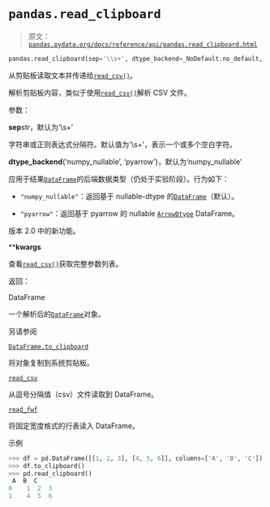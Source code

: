 # `pandas.read_clipboard`

> 原文：[`pandas.pydata.org/docs/reference/api/pandas.read_clipboard.html`](https://pandas.pydata.org/docs/reference/api/pandas.read_clipboard.html)

```py
pandas.read_clipboard(sep='\\s+', dtype_backend=_NoDefault.no_default, **kwargs)
```

从剪贴板读取文本并传递给[`read_csv()`](https://pandas.pydata.org/docs/reference/api/pandas.read_clipboard.html#pandas.read_clipboard "pandas.read_clipboard")。

解析剪贴板内容，类似于使用[`read_csv()`](https://pandas.pydata.org/docs/reference/api/pandas.read_csv.html#pandas.read_csv "pandas.read_csv")解析 CSV 文件。

参数：

**sep**str，默认为‘\s+’

字符串或正则表达式分隔符。默认值为'\\s+'，表示一个或多个空白字符。

**dtype_backend**{‘numpy_nullable’, ‘pyarrow’}，默认为‘numpy_nullable’

应用于结果[`DataFrame`](https://pandas.pydata.org/docs/reference/api/pandas.DataFrame.html#pandas.DataFrame "pandas.DataFrame")的后端数据类型（仍处于实验阶段）。行为如下：

+   `"numpy_nullable"`：返回基于 nullable-dtype 的[`DataFrame`](https://pandas.pydata.org/docs/reference/api/pandas.DataFrame.html#pandas.DataFrame "pandas.DataFrame")（默认）。

+   `"pyarrow"`：返回基于 pyarrow 的 nullable [`ArrowDtype`](https://pandas.pydata.org/docs/reference/api/pandas.ArrowDtype.html#pandas.ArrowDtype "pandas.ArrowDtype") DataFrame。

版本 2.0 中的新功能。

****kwargs**

查看[`read_csv()`](https://pandas.pydata.org/docs/reference/api/pandas.read_csv.html#pandas.read_csv "pandas.read_csv")获取完整参数列表。

返回：

DataFrame

一个解析后的[`DataFrame`](https://pandas.pydata.org/docs/reference/api/pandas.DataFrame.html#pandas.DataFrame "pandas.DataFrame")对象。

另请参阅

[`DataFrame.to_clipboard`](https://pandas.pydata.org/docs/reference/api/pandas.DataFrame.to_clipboard.html#pandas.DataFrame.to_clipboard "pandas.DataFrame.to_clipboard")

将对象复制到系统剪贴板。

[`read_csv`](https://pandas.pydata.org/docs/reference/api/pandas.read_csv.html#pandas.read_csv "pandas.read_csv")

从逗号分隔值（csv）文件读取到 DataFrame。

[`read_fwf`](https://pandas.pydata.org/docs/reference/api/pandas.read_fwf.html#pandas.read_fwf "pandas.read_fwf")

将固定宽度格式的行表读入 DataFrame。

示例

```py
>>> df = pd.DataFrame([[1, 2, 3], [4, 5, 6]], columns=['A', 'B', 'C'])
>>> df.to_clipboard()  
>>> pd.read_clipboard()  
 A  B  C
0    1  2  3
1    4  5  6 
```
